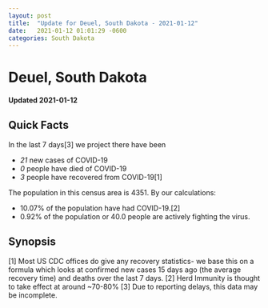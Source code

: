 ```yaml
---
layout: post
title:  "Update for Deuel, South Dakota - 2021-01-12"
date:   2021-01-12 01:01:29 -0600
categories: South Dakota
---
```


# Deuel, South Dakota
#### Updated 2021-01-12

## Quick Facts

In the last 7 days[3] we project there have been
- *21* new cases of COVID-19
- *0* people have died of COVID-19
- *3* people have recovered from COVID-19[1]

The population in this census area is 4351. By our calculations:
- 10.07% of the population have had COVID-19.[2]
- 0.92% of the population or 40.0 people are actively fighting the virus.

## Synopsis




[1] Most US CDC offices do give any recovery statistics- we base this on a formula which looks at confirmed new cases
15 days ago (the average recovery time) and deaths over the last 7 days.
[2] Herd Immunity is thought to take effect at around ~70-80%
[3] Due to reporting delays, this data may be incomplete. 
    